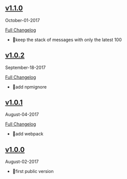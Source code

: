 
## [v1.1.0](https://github.com/pubnub/pubnub-react/tree/v1.1.0)
  October-01-2017


  [Full Changelog](https://github.com/pubnub/pubnub-react/compare/v1.0.2...v1.1.0)

- 🌟keep the stack of messages with only the latest 100




## [v1.0.2](https://github.com/pubnub/pubnub-react/tree/v1.0.2)
  September-18-2017


  [Full Changelog](https://github.com/pubnub/pubnub-react/compare/v1.0.1...v1.0.2)

- 🌟add npmignore




## [v1.0.1](https://github.com/pubnub/pubnub-react/tree/v1.0.1)
  August-04-2017


  [Full Changelog](https://github.com/pubnub/pubnub-react/compare/v1.0.0...v1.0.1)

- 🌟add webpack




## [v1.0.0](https://github.com/pubnub/pubnub-react/tree/v1.0.0)
  August-02-2017



- 🌟first public version



